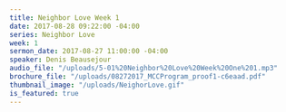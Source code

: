 ```yaml
---
title: Neighbor Love Week 1
date: 2017-08-28 09:22:00 -04:00
series: Neighbor Love
week: 1
sermon_date: 2017-08-27 11:00:00 -04:00
speaker: Denis Beausejour
audio_file: "/uploads/5-01%20Neighbor%20Love%20Week%20One%201.mp3"
brochure_file: "/uploads/08272017_MCCProgram_proof1-c6eaad.pdf"
thumbnail_image: "/uploads/NeighorLove.gif"
is_featured: true
---
```


